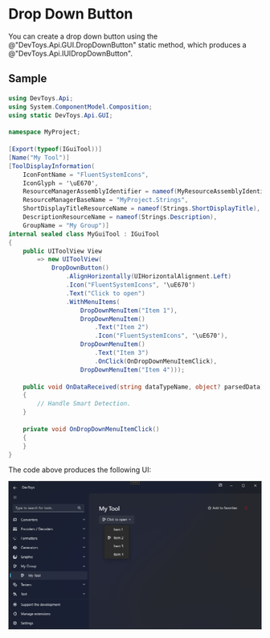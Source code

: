 # Drop Down Button

You can create a drop down button using the @"DevToys.Api.GUI.DropDownButton" static method, which produces a @"DevToys.Api.IUIDropDownButton".

## Sample

```csharp
using DevToys.Api;
using System.ComponentModel.Composition;
using static DevToys.Api.GUI;

namespace MyProject;

[Export(typeof(IGuiTool))]
[Name("My Tool")]
[ToolDisplayInformation(
    IconFontName = "FluentSystemIcons",
    IconGlyph = '\uE670',
    ResourceManagerAssemblyIdentifier = nameof(MyResourceAssemblyIdentifier),
    ResourceManagerBaseName = "MyProject.Strings",
    ShortDisplayTitleResourceName = nameof(Strings.ShortDisplayTitle),
    DescriptionResourceName = nameof(Strings.Description),
    GroupName = "My Group")]
internal sealed class MyGuiTool : IGuiTool
{
    public UIToolView View
        => new UIToolView(
            DropDownButton()
                .AlignHorizontally(UIHorizontalAlignment.Left)
                .Icon("FluentSystemIcons", '\uE670')
                .Text("Click to open")
                .WithMenuItems(
                    DropDownMenuItem("Item 1"),
                    DropDownMenuItem()
                        .Text("Item 2")
                        .Icon("FluentSystemIcons", '\uE670'),
                    DropDownMenuItem()
                        .Text("Item 3")
                        .OnClick(OnDropDownMenuItemClick),
                    DropDownMenuItem("Item 4")));

    public void OnDataReceived(string dataTypeName, object? parsedData)
    {
        // Handle Smart Detection.
    }

    private void OnDropDownMenuItemClick()
    {
    }
}
```

The code above produces the following UI:

![DevToys - My Tool - Drop Down Button](assets/drop-down-button.png)